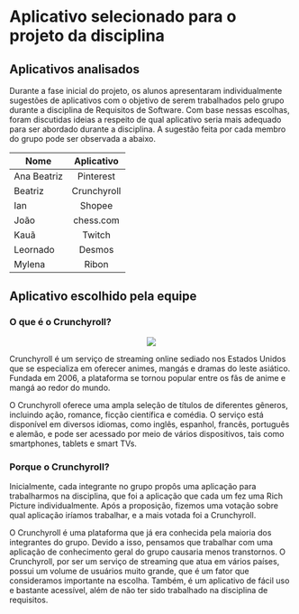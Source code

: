 # Aplicativo selecionado para o projeto da disciplina

## Aplicativos analisados

Durante a fase inicial do projeto, os alunos apresentaram individualmente sugestões de aplicativos com o objetivo de serem trabalhados pelo grupo durante a disciplina de Requisitos de Software. 
Com base nessas escolhas, foram discutidas ideias a respeito de qual aplicativo seria mais adequado para ser abordado durante a disciplina. 
A sugestão feita por cada membro do grupo pode ser observada a abaixo.

| Nome          | Aplicativo           | 
| ------------- |:-------------:| 
| Ana Beatriz  | Pinterest   | 
| Beatriz      | Crunchyroll |  
| Ian          | Shopee   |  
| João         | chess.com   |   
| Kauã         | Twitch      |   
| Leornado     | Desmos      |  
| Mylena       | Ribon       |    

## Aplicativo escolhido pela equipe

### O que é o Crunchyroll?

<div align="center">

  <img src="https://img1.ak.crunchyroll.com/i/spire4/55b51dc7b4ed0cc735df3dab1724fbf71628539041_full.png"/>
</div>
 
<p>
Crunchyroll é um serviço de streaming online sediado nos Estados Unidos que se especializa em oferecer animes, mangás e dramas do leste asiático. 
Fundada em 2006, a plataforma se tornou popular entre os fãs de anime e mangá ao redor do mundo.</p>
<p>
O Crunchyroll oferece uma ampla seleção de títulos de diferentes gêneros, incluindo ação, romance, ficção científica e comédia. 
O serviço está disponível em diversos idiomas, como inglês, espanhol, francês, português e alemão, e pode ser acessado por meio de vários dispositivos, 
tais como smartphones, tablets e smart TVs. 
  </p>

### Porque o Crunchyroll?

Inicialmente, cada integrante no grupo propôs uma aplicação para trabalharmos na disciplina, que foi a aplicação que cada um fez uma Rich 
Picture individualmente. Após a proposição, fizemos uma votação sobre qual aplicação iríamos trabalhar, e a mais votada foi a Crunchyroll.

O Crunchyroll é uma plataforma que já era conhecida pela maioria dos integrantes do grupo. Devido a isso, pensamos que trabalhar com uma aplicação de conhecimento geral do grupo causaria menos transtornos. O Crunchyroll, por ser um serviço de streaming que atua em vários países, possui um volume de usuários muito grande, que é um fator que consideramos importante na escolha. Também, é um aplicativo de fácil uso e bastante acessível, além de não ter sido trabalhado na disciplina de requisitos.
